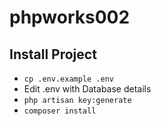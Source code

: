 # phpworks002

## Install Project

- ```cp .env.example .env```
- Edit .env with Database details
- ```php artisan key:generate```
- ```composer install```
